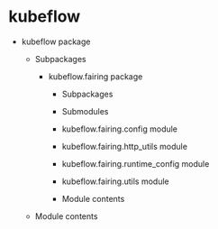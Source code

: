 # kubeflow


* kubeflow package


    * Subpackages


        * kubeflow.fairing package


            * Subpackages


            * Submodules


            * kubeflow.fairing.config module


            * kubeflow.fairing.http_utils module


            * kubeflow.fairing.runtime_config module


            * kubeflow.fairing.utils module


            * Module contents


    * Module contents
